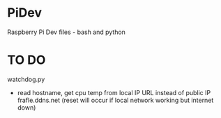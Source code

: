 # PiDev
Raspberry Pi Dev files - bash and python

# TO DO
watchdog.py
 - read hostname, get cpu temp from local IP URL instead of public IP frafle.ddns.net (reset will occur if local network working but internet down)
